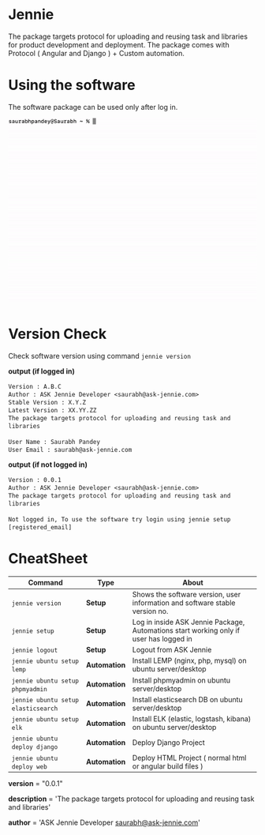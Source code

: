 # Jennie
The package targets protocol for uploading and reusing task and libraries for product development and deployment.
The package comes with Protocol ( Angular and Django ) + Custom automation.

# Using the software
The software package can be used only after log in. 

![software check](https://raw.githubusercontent.com/Ask-Jennie/ask-jennie/master/images/ezgif.com-gif-maker%20(4).gif)

# Version Check
Check software version using command `jennie version`

**output (if logged in)**
```
Version : A.B.C
Author : ASK Jennie Developer <saurabh@ask-jennie.com>
Stable Version : X.Y.Z
Latest Version : XX.YY.ZZ
The package targets protocol for uploading and reusing task and libraries

User Name : Saurabh Pandey
User Email : saurabh@ask-jennie.com
```

**output (if not logged in)**
```
Version : 0.0.1
Author : ASK Jennie Developer <saurabh@ask-jennie.com>
The package targets protocol for uploading and reusing task and libraries

Not logged in, To use the software try login using jennie setup [registered_email]

```

# CheatSheet

Command | Type | About 
--- | --- | ---
`jennie version` | **Setup** | Shows the software version, user information and software stable version no. 
`jennie setup` | **Setup** | Log in inside ASK Jennie Package, Automations start working only if user has logged in  
`jennie logout` | **Setup** | Logout from ASK Jennie
`jennie ubuntu setup lemp` | **Automation** | Install LEMP (nginx, php, mysql) on ubuntu server/desktop
`jennie ubuntu setup phpmyadmin` | **Automation** | Install phpmyadmin on ubuntu server/desktop
`jennie ubuntu setup elasticsearch` | **Automation** | Install elasticsearch DB on ubuntu server/desktop
`jennie ubuntu setup elk` | **Automation** | Install ELK (elastic, logstash, kibana) on ubuntu server/desktop
`jennie ubuntu deploy django` | **Automation** | Deploy Django Project
`jennie ubuntu deploy web` | **Automation** | Deploy HTML Project ( normal html or angular build files )



__version__ = "0.0.1"

__description__ = 'The package targets protocol for uploading and reusing task and libraries'

__author__ = 'ASK Jennie Developer <saurabh@ask-jennie.com>'
